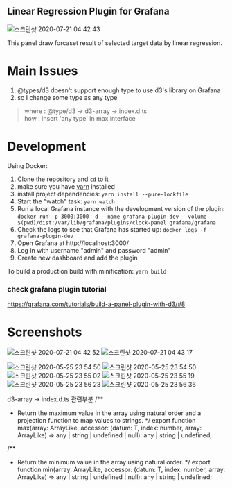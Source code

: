 ## Linear Regression Plugin for Grafana
![스크린샷 2020-07-21 04 42 43](https://user-images.githubusercontent.com/24896007/87979347-e299d580-cb0c-11ea-9240-8f4e2323321e.png)

This panel draw forcaset result of selected target data by linear regression.

# Main Issues
1. @types/d3  doesn't support enough type to use d3's library on Grafana
1. so I change some type as any type 
  > where :  @type/d3 -> d3-array -> index.d.ts <br>
  > how   :  insert 'any type' in max interface <br>


# Development

Using Docker:

1. Clone the repository and `cd` to it
1. make sure you have [yarn]( https://yarnpkg.com/) installed
1. install project dependencies: `yarn install --pure-lockfile`
1. Start the "watch" task: `yarn watch`
1. Run a local Grafana instance with the development version of the plugin: `docker run -p 3000:3000 -d --name grafana-plugin-dev --volume $(pwd)/dist:/var/lib/grafana/plugins/clock-panel grafana/grafana`
1. Check the logs to see that Grafana has started up: `docker logs -f grafana-plugin-dev`
1. Open Grafana at http://localhost:3000/
1. Log in with username "admin" and password "admin"
1. Create new dashboard and add the plugin

To build a production build with minification: `yarn build`


### check grafana plugin tutorial  
https://grafana.com/tutorials/build-a-panel-plugin-with-d3/#8


# Screenshots
![스크린샷 2020-07-21 04 42 52](https://user-images.githubusercontent.com/24896007/87979358-e62d5c80-cb0c-11ea-857a-a3a7c32eebe7.png)
![스크린샷 2020-07-21 04 43 17](https://user-images.githubusercontent.com/24896007/87979370-e9284d00-cb0c-11ea-92b9-89018eeeb739.png)


![스크린샷 2020-05-25 23 54 50](https://user-images.githubusercontent.com/24896007/82824298-0ca39280-9ee4-11ea-99fa-c6f15bec8d63.png)
![스크린샷 2020-05-25 23 54 50](https://user-images.githubusercontent.com/24896007/82824298-0ca39280-9ee4-11ea-99fa-c6f15bec8d63.png)
![스크린샷 2020-05-25 23 55 02](https://user-images.githubusercontent.com/24896007/82824305-10cfb000-9ee4-11ea-8f04-990c86409dd8.png)
![스크린샷 2020-05-25 23 55 19](https://user-images.githubusercontent.com/24896007/82824311-13320a00-9ee4-11ea-9297-d555c672bfd5.png)
![스크린샷 2020-05-25 23 56 23](https://user-images.githubusercontent.com/24896007/82824319-15946400-9ee4-11ea-8158-b6c8a8b969c4.png)
![스크린샷 2020-05-25 23 56 36](https://user-images.githubusercontent.com/24896007/82824325-17f6be00-9ee4-11ea-8221-188ead44b226.png)



d3-array -> index.d.ts 관련부분
/**
 * Return the maximum value in the array using natural order and a projection function to map values to strings.
 */
export function max<T>(array: ArrayLike<T>, accessor: (datum: T, index: number, array: ArrayLike<T>) => any | string | undefined | null): any | string | undefined;


/**
 * Return the minimum value in the array using natural order.
 */
export function min<T>(array: ArrayLike<T>, accessor: (datum: T, index: number, array: ArrayLike<T>) => any | string | undefined | null): any | string | undefined;
